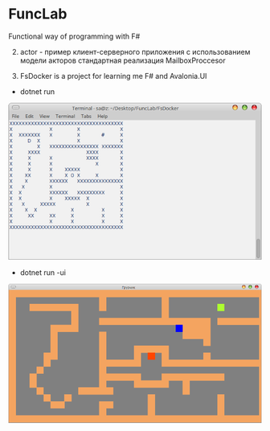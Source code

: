 # FuncLab
Functional way of programming with F#

2. actor - пример клиент-серверного приложения с использованием 
модели акторов стандартная реализация MailboxProccesor 

1. FsDocker is a project for learning me F# and Avalonia.UI

- dotnet run

![alt text](screenshots/dockerconsole.png "docker console")

- dotnet run -ui

![alt text](screenshots/dockerui.png "docker ui")


